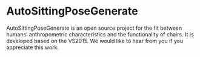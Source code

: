 # AutoSittingPoseGenerate
AutoSittingPoseGenerate is an open source project for the fit between humans’ anthropometric characteristics and the functionality of chairs. It is developed based on the VS2015.
We would like to hear from you if you appreciate this work.
